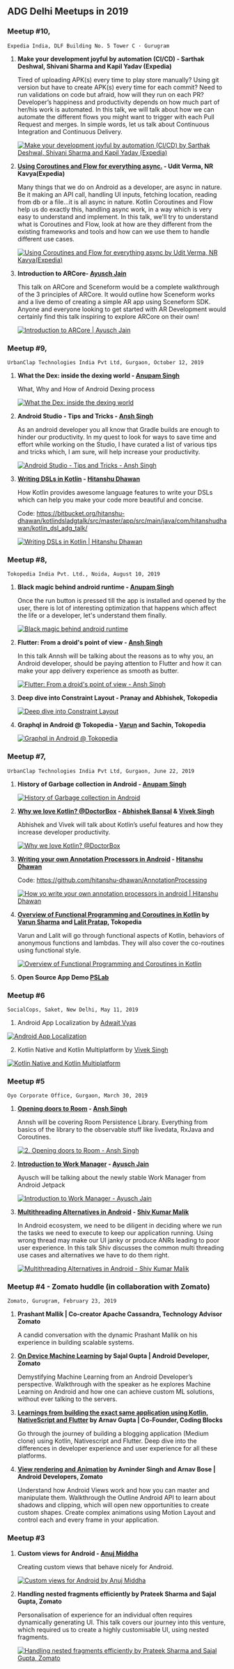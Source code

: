 ## ADG Delhi Meetups in 2019

### Meetup #10, 
    Expedia India, DLF Building No. 5 Tower C · Gurugram

1. **Make your development joyful by automation (CI/CD) - Sarthak Deshwal, Shivani Sharma and Kapil Yadav (Expedia)**

    Tired of uploading APK(s) every time to play store manually? Using git version but have to create APK(s) every time for each commit? Need to run validations on code but afraid, how will they run on each PR? Developer’s happiness and productivity depends on how much part of her/his work is automated. In this talk, we will talk about how we can automate the different flows you might want to trigger with each Pull Request and merges. In simple words, let us talk about Continuous Integration and Continuous Delivery.
    
    [![Make your development joyful by automation (CI/CD) by Sarthak Deshwal, Shivani Sharma and Kapil Yadav (Expedia)](https://img.youtube.com/vi/awNUAyQChk0/0.jpg)](https://www.youtube.com/watch?v=awNUAyQChk0)

2. **[Using Coroutines and Flow for everything async.](../files/Flowing_Asynchronously.pdf) - Udit Verma, NR Kavya(Expedia)**

    Many things that we do on Android as a developer, are async in nature. Be it making an API call, handling UI inputs, fetching location, reading from db or a file...it is all async in nature. Kotlin Coroutines and Flow help us do exactly this, handling async work, in a way which is very easy to understand and implement. In this talk, we'll try to understand what is Coroutines and Flow, look at how are they different from the existing frameworks and tools and how can we use them to handle different use cases.
    
    [![Using Coroutines and Flow for everything async by Udit Verma, NR Kavya(Expedia)](https://img.youtube.com/vi/ieXfcRhudlM/0.jpg)](https://www.youtube.com/watch?v=ieXfcRhudlM)

3. **Introduction to ARCore- [Ayusch Jain](https://www.linkedin.com/in/ayuschjain/)**

    This talk on ARCore and Sceneform would be a complete walkthrough of the 3 principles of ARCore. It would outline how Sceneform works and a live demo of creating a simple AR app using Sceneform SDK. Anyone and everyone looking to get started with AR Development would certainly find this talk inspiring to explore ARCore on their own!

    [![Introduction to ARCore | Ayusch Jain](https://img.youtube.com/vi/QNMwKyStKyg/0.jpg)](https://www.youtube.com/watch?v=QNMwKyStKyg)


### Meetup #9, 
    UrbanClap Technologies India Pvt Ltd, Gurgaon, October 12, 2019

1. **What the Dex: inside the dexing world - [Anupam Singh](https://www.linkedin.com/in/anupamsingh0211/)**

    What, Why and How of Android Dexing process
    
    [![What the Dex: inside the dexing world](https://img.youtube.com/vi/OhhehlODrYg/0.jpg)](https://www.youtube.com/watch?v=OhhehlODrYg)

2. **Android Studio - Tips and Tricks - [Ansh Singh](https://www.linkedin.com/in/annsh/)**

    As an android developer you all know that Gradle builds are enough to hinder our productivity. In my quest to look for ways to save time and effort while working on the Studio, I have curated a list of various tips and tricks which, I am sure, will help increase your productivity.
    
    [![Android Studio - Tips and Tricks - Ansh Singh](https://img.youtube.com/vi/zyZNFySAPi4/0.jpg)](https://www.youtube.com/watch?v=zyZNFySAPi4)

3. **[Writing DSLs in Kotlin](https://docs.google.com/presentation/d/1q3QSgrMFp6fAeTpOg_JhPlCyTjlrb5uaaChD5Wzbpuo/) - [Hitanshu Dhawan](https://www.linkedin.com/in/hitanshu-dhawan/)**

    How Kotlin provides awesome language features to write your DSLs which can help you make your code more beautiful and concise.
    
    Code: https://bitbucket.org/hitanshu-dhawan/kotlindsladgtalk/src/master/app/src/main/java/com/hitanshudhawan/kotlin_dsl_adg_talk/

    [![Writing DSLs in Kotlin | Hitanshu Dhawan](https://img.youtube.com/vi/7-ewXYAjeOo/0.jpg)](https://www.youtube.com/watch?v=7-ewXYAjeOo)


### Meetup #8, 
    Tokopedia India Pvt. Ltd., Noida, August 10, 2019

1. **Black magic behind android runtime - [Anupam Singh](https://www.linkedin.com/in/anupamsingh0211/)**

    Once the run button is pressed till the app is installed and opened by the user, there is lot of interesting optimization that happens which affect the life or a developer, let's understand them finally.
    
    [![Black magic behind android runtime](https://img.youtube.com/vi/wa2S_Yz65wY/0.jpg)](https://www.youtube.com/watch?v=wa2S_Yz65wY)

2. **Flutter: From a droid's point of view - [Ansh Singh](https://www.linkedin.com/in/annsh/)**

    In this talk Annsh will be talking about the reasons as to why you, an Android developer, should be paying attention to Flutter and how it can make your app delivery experience as smooth as butter.
    
    [![Flutter: From a droid's point of view - Ansh Singh](https://img.youtube.com/vi/kd5Bi6l6wdc/0.jpg)](https://www.youtube.com/watch?v=kd5Bi6l6wdc)

3. **Deep dive into Constraint Layout - Pranay and Abhishek, Tokopedia**

    [![Deep dive into Constraint Layout](https://img.youtube.com/vi/UKmU0IxJnvs/0.jpg)](https://www.youtube.com/watch?v=UKmU0IxJnvs)

4. **Graphql in Android @ Tokopedia - [Varun](https://www.linkedin.com/in/varun-sharma-a584246b/) and Sachin, Tokopedia**

    [![Graphql in Android @ Tokopedia](https://img.youtube.com/vi/eOVDjLupZFc/0.jpg)](https://www.youtube.com/watch?v=eOVDjLupZFc)


### Meetup #7, 
    UrbanClap Technologies India Pvt Ltd, Gurgaon, June 22, 2019

1. **History of Garbage collection in Android - [Anupam Singh](https://www.linkedin.com/in/anupamsingh0211/)**
    
    [![History of Garbage collection in Android](https://img.youtube.com/vi/NEO5cJQ8F6Q/0.jpg)](https://www.youtube.com/watch?v=NEO5cJQ8F6Q)

2. **[Why we love Kotlin? @DoctorBox](../files/Why%20we%20love%20Kotlin%20in%20DoctorBox.pdf) - [Abhishek Bansal](https://www.linkedin.com/in/abhishek-bansal-5b39011b/) & [Vivek Singh](https://www.linkedin.com/in/viveksingh46bab221)**

    Abhishek and Vivek will talk about Kotlin’s useful features and how they increase developer productivity.
    
    [![Why we love Kotlin? @DoctorBox](https://img.youtube.com/vi/_o5feHorv4k/0.jpg)](https://www.youtube.com/watch?v=_o5feHorv4k)

3. **[Writing your own Annotation Processors in Android](https://docs.google.com/presentation/d/1OtR-5czLrHnZgxrZXoVwftms9WuInwkUKMT3z8nBO-s/edit) - [Hitanshu Dhawan](https://www.linkedin.com/in/hitanshu-dhawan/)**

    Code: https://github.com/hitanshu-dhawan/AnnotationProcessing

    [![How yo write your own annotation processors in android | Hitanshu Dhawan](https://img.youtube.com/vi/jqwW54lZEls/0.jpg)](https://www.youtube.com/watch?v=jqwW54lZEls)

4. **[Overview of Functional Programming and Coroutines in Kotlin](../files/functional_kotlin_varun_lalit_tokopedia.pdf) by [Varun Sharma](https://www.linkedin.com/in/varun-sharma-a584246b/) and [Lalit Pratap](https://www.linkedin.com/in/prataplalit90/), Tokopedia**

    Varun and Lalit will go through functional aspects of Kotlin, behaviors of anonymous functions and lambdas. They will also cover the co-routines using functional style.

    [![Overview of Functional Programming and Coroutines in Kotlin](https://img.youtube.com/vi/swAYA0GAxsM/0.jpg)](https://www.youtube.com/watch?v=swAYA0GAxsM)


5. **Open Source App Demo [PSLab](https://play.google.com/store/apps/details?id=io.pslab)**

### Meetup #6
    SocialCops, Saket, New Delhi, May 11, 2019

1. Android App Localization by [Adwait Vyas](https://www.linkedin.com/in/adwaitvyas/)

[![Android App Localization](https://img.youtube.com/vi/dDfcvvp2fTc/0.jpg)](https://www.youtube.com/watch?v=dDfcvvp2fTc)

2. Kotlin Native and Kotlin Multiplatform by [Vivek Singh](https://www.linkedin.com/in/vsingh1011/)

[![Kotlin Native and Kotlin Multiplatform](https://img.youtube.com/vi/IPkFq0nbm74/0.jpg)](https://www.youtube.com/watch?v=IPkFq0nbm74)


### Meetup #5
    Oyo Corporate Office, Gurgaon, March 30, 2019

1. **[Opening doors to Room](../files/Multithreading-Alternatives-in-Android.pdf) - [Ansh Singh](https://www.linkedin.com/in/annsh/)**

    Annsh will be covering Room Persistence Library. Everything from basics of the library to the observable stuff like livedata, RxJava and Coroutines.
    
    [![2. Opening doors to Room - Ansh Singh](https://img.youtube.com/vi/DqzrR2VOsTQ/0.jpg)](https://www.youtube.com/watch?v=DqzrR2VOsTQ)

2. **[Introduction to Work Manager](https://slides.com/ayuschjain/workmanager) - [Ayusch Jain]( https://www.linkedin.com/in/ayuschjain)**

    Ayusch will be talking about the newly stable Work Manager from Android Jetpack
    
    [![Introduction to Work Manager - Ayusch Jain](https://img.youtube.com/vi/CcJ877VdZdA/0.jpg)](https://www.youtube.com/watch?v=CcJ877VdZdA)

3. **[Multithreading Alternatives in Android](../files/Multithreading-Alternatives-in-Android.pdf) - [Shiv Kumar Malik]( https://www.linkedin.com/in/ayuschjain)**

    In Android ecosystem, we need to be diligent in deciding where we run the tasks we need to execute to keep our application running. Using wrong thread may make our UI janky or produce ANRs leading to poor user experience. In this talk Shiv discusses the common multi threading use cases and alternatives we have to do them right.
    
    [![Multithreading Alternatives in Android - Shiv Kumar Malik](https://img.youtube.com/vi/OjmMlF68-0I/0.jpg)](https://www.youtube.com/watch?v=OjmMlF68-0I)

### Meetup #4 - Zomato huddle (in collaboration with Zomato)
    Zomato, Gurugram, February 23, 2019

1. **Prashant Mallik | Co-creator Apache Cassandra, Technology Advisor Zomato**

    A candid conversation with the dynamic Prashant Mallik on his experience in building scalable systems.

2. **[On Device Machine Learning](../files/Sajal_Gupta_On-Device-Machine-Learning.pdf) by Sajal Gupta | Android Developer, Zomato**

    Demystifying Machine Learning from an Android Developer’s perspective. Walkthrough with the speaker as he explores Machine Learning on Android and how one can achieve custom ML solutions, without ever talking to the servers.

3. **[Learnings from building the exact same application using Kotlin, NativeScript and Flutter](../files/Arnav_Gupta_Kotlin_Natievscript_Flutter.pdf) by Arnav Gupta | Co-Founder, Coding Blocks**

    Go through the journey of building a blogging application (Medium clone) using Kotlin, Nativescript and Flutter. Deep dive into the differences in developer experience and user experience for all these platforms. 

4. **[View rendering and Animation](../files/Arnav_Bose_and-Avninder_Singh_View_Render_Motion_Layout.pdf) by Avninder Singh and Arnav Bose | Android Developers, Zomato**

    Understand how Android Views work and how you can master and manipulate them. Walkthrough the Outline Android API to learn about shadows and clipping, which will open new opportunities to create custom shapes. Create complex animations using Motion Layout and control each and every frame in your application.

### Meetup #3

1. **Custom views for Android - [Anuj Middha](https://www.linkedin.com/in/anuj-middha)**

    Creating custom views that behave nicely for Android.

    [![Custom views for Android by Anuj Middha](https://img.youtube.com/vi/3IqyesuChaY/0.jpg)](https://www.youtube.com/watch?v=3IqyesuChaY)

2. **Handling nested fragments efficiently by Prateek Sharma and Sajal Gupta, Zomato**

    Personalisation of experience for an individual often requires dynamically generating UI. This talk covers our journey into this venture, which required us to create a highly customisable UI, using nested fragments.

    [![Handling nested fragments efficiently by Prateek Sharma and Sajal Gupta, Zomato](https://img.youtube.com/vi/R9JfAGeuTgg/0.jpg)](https://www.youtube.com/watch?v=R9JfAGeuTgg)
